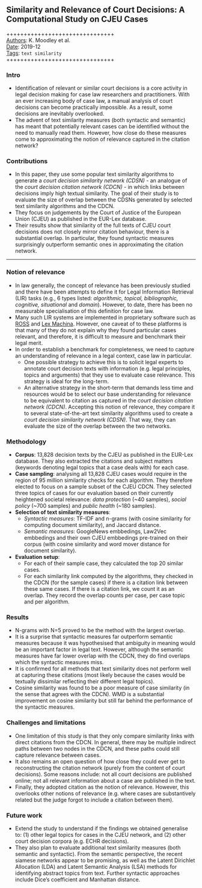 ## Similarity and Relevance of Court Decisions: A Computational Study on CJEU Cases

+++++++++++++++++++++++++++++++  
<ins>Authors</ins>: K. Moodley et al.  
<ins>Date</ins>: 2019-12  
<ins>Tags</ins>: `text similarity`  
+++++++++++++++++++++++++++++++  


### Intro

- Identification of relevant or similar court decisions is a core activity in legal decision making for case law researchers and practitioners. With an ever increasing body of case law, a manual analysis of court decisions can become practically impossible. As a result, some decisions are inevitably overlooked.
- The advent of text similarity measures (both syntactic and semantic) has meant that potentially relevant cases can be identified without the need to manually read them. However, how close do these measures come to approximating the notion of relevance captured in the citation network?


### Contributions

- In this paper, they use some popular text similarity algorithms to generate a *court decision similarity network (CDSN)* - an analogue of the *court decision citation network (CDCN)* - in which links between decisions imply high textual similarity. The goal of their study is to evaluate the size of overlap between
the CDSNs generated by selected text similarity algorithms and the CDCN.
- They focus on judgements by the Court of Justice of the European Union (CJEU) as published in the EUR-Lex database.
- Their results show that similarity of the full texts of CJEU court decisions does not closely mirror citation behaviour, there is a substantial overlap. In particular, they found syntactic measures surprisingly outperform semantic ones in approximating the citation network.

***

### Notion of relevance

- In law generally, the concept of relevance has been previously studied and there have been attempts to define it for Legal Information Retrieval (LIR) tasks (e.g., 6 types listed: *algorithmic, topical, bibliographic, cognitive, situational* and *domain*). However, to date, there has been no measurable specialisation of this definition for case law.
- Many such LIR systems are implemented in proprietary software such as [ROSS](https://rossintelligence.com) and [Lex Machina](https://lexmachina.com). However, one caveat of to these platforms is that many of they do not explain why they found particular cases relevant, and therefore, it is difficult to measure and benchmark their legal merit.
- In order to establish a benchmark for completeness, we need to capture an understanding of relevance in a legal context, case law in particular. 
  - One possible strategy to achieve this is to solicit legal experts to annotate court decision texts with information (e.g. legal principles, topics and arguments) that they use to evaluate case relevance. This strategy is  ideal for the long-term.
  - An alternative strategy in the short-term that demands less time and resources would be to select our base understanding for relevance to be equivalent to citation as captured in the *court decision citation network (CDCN)*. Accepting this notion of relevance, they compare it to several state-of-the-art text similarity algorithms used to create a *court decision similarity network (CDSN)*. That way, they can evaluate the size of the overlap between the two networks.


### Methodology

- **Corpus**: 13,828 decision texts by the CJEU as published in the EUR-Lex database. They also extracted the citations and subject matters (keywords denoting legal topics that a case deals with) for each case.
- **Case sampling**: analysing all 13,828 CJEU cases would require in the region of 95 million similarity checks for each algorithm. They therefore elected to focus on a sample subset of the CJEU CDCN. They selected three topics of cases for our evaluation based on their currently heightened societal relevance: *data protection* (~40 samples), *social policy* (~700 samples) and *public health* (~180 samples).
- **Selection of text similarity measures**: 
  - *Syntactic measures*: TF-IDF and n-grams (with cosine similarity for computing document similarity), and Jaccard distance.
  - *Semantic measures*: GoogleNews embbedings, Law2Vec embbedings and their own CJEU embbedings pre-trained on their corpus (with cosine similarity and word mover distance for document similarity).
- **Evaluation setup**:
  - For each of their sample case, they calculated the top 20 similar cases.
  - For each similarity link computed by the algorithms, they checked in the CDCN (for the sample cases) if there is a citation link between these same cases. If there is a citation link, we count it as an overlap. They record the overlap counts per case, per case topic and per algorithm.
  
  
### Results

- N-grams with N=5 proved to be the method with the largest overlap. 
- It is a surprise that syntactic measures far outperform semantic measures because it was hypothesised that ambiguity in meaning would be an important factor in legal text. However, although the semantic measures have far lower overlap with the CDCN, they do find overlaps which the syntactic measures miss.
- It is confirmed for all methods that text similarity does not perform well at capturing these citations (most likely because the cases would be textually dissimilar reflecting their different legal topics).
- Cosine similarity was found to be a poor measure of case similarity (in the sense that agrees with the CDCN). WMD is a substantial improvement on cosine similarity but still far behind the performance of the syntactic measures.


### Challenges and limitations

- One limitation of this study is that they only compare similarity links with direct citations from the CDCN. In general, there may be multiple indirect paths between two nodes in the CDCN, and these paths could still capture relevance between cases.
- It also remains an open question of how close they could ever get to reconstructing the citation network (purely from the content of court decisions). Some reasons include: not all court decisions are published online; not all relevant information about a case are published in the text.
- Finally, they adopted citation as the notion of relevance. However, this overlooks other notions of relevance (e.g. where cases are substantively related but the judge forgot to include a citation between them).


### Future work

- Extend the study to understand if the findings we obtained generalise to: (1) other legal topics for cases in the CJEU network, and (2) other court decision corpora (e.g. ECHR decisions).
- They also plan to evaluate additional text similarity measures (both semantic and syntactic). From the semantic perspective, the recent siamese networks appear to be promising, as well as the Latent Dirichlet Allocation (LDA) and Latent Semantic Analysis (LSA) methods for identifying abstract topics from text. Further syntactic approaches include Dice’s coefficient and Manhattan distance.
